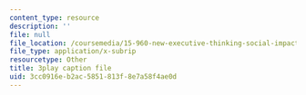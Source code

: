 ```yaml
---
content_type: resource
description: ''
file: null
file_location: /coursemedia/15-960-new-executive-thinking-social-impact-technology-projects-fall-2017-spring-2018/3cc0916eb2ac5851813f8e7a58f4ae0d_omuDD2rZqlE.vtt
file_type: application/x-subrip
resourcetype: Other
title: 3play caption file
uid: 3cc0916e-b2ac-5851-813f-8e7a58f4ae0d
---
```

